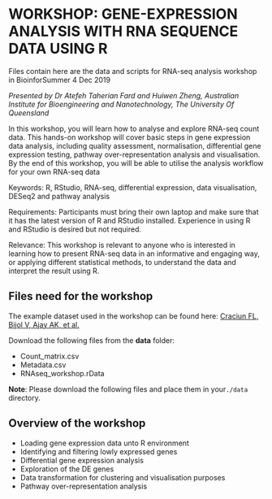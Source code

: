 # WORKSHOP: GENE-EXPRESSION ANALYSIS WITH RNA SEQUENCE DATA USING R

Files contain here are the data and scripts for RNA-seq analysis workshop in BioinforSummer 4 Dec 2019

*Presented by Dr Atefeh Taherian Fard and Huiwen Zheng, Australian Institute for Bioengineering and Nanotechnology, The University Of Queensland*

In this workshop, you will learn how to analyse and explore RNA-seq count data. This hands-on workshop will cover basic steps in gene expression data analysis, including quality assessment, normalisation, differential gene expression testing, pathway over-representation analysis and visualisation. By the end of this workshop, you will be able to utilise the analysis workflow for your own RNA-seq data

Keywords: R, RStudio, RNA-seq, differential expression, data visualisation, DESeq2 and pathway analysis

Requirements: Participants must bring their own laptop and make sure that it has the latest version of R and RStudio installed. Experience in using R and RStudio is desired but not required.

Relevance: This workshop is relevant to anyone who is interested in learning how to present RNA-seq data in an informative and engaging way, or applying different statistical methods, to understand the data and interpret the result using R.

## Files need for the workshop 

The example dataset used in the workshop can be found here: [Craciun FL, Bijol V, Ajay AK, et al.](https://www.ncbi.nlm.nih.gov/pmc/articles/PMC4884105/) 

Download the following files from the **data** folder:

* Count_matrix.csv
* Metadata.csv
* RNAseq_workshop.rData

**Note**: Please download the following files and place them in your`./data` directory.

## Overview of the workshop 

* Loading gene expression data unto R environment
* Identifying and filtering lowly expressed genes
* Differential gene expression analysis 
* Exploration of the DE genes
* Data transformation for clustering and visualisation purposes
* Pathway over-representation analysis



